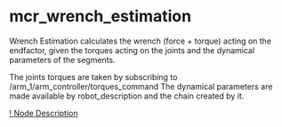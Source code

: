 mcr_wrench_estimation
============

Wrench Estimation calculates the wrench (force + torque) acting on the
endfactor, given the torques acting on the joints and the 
dynamical parameters of the segments.

The joints torques are taken by subscribing to /arm_1/arm_controller/torques_command
The dynamical parameters are made available by robot_description and the chain
created by it.

[! Node Description](node_diag.png)
